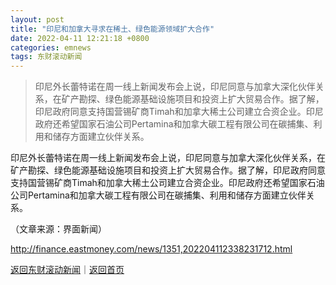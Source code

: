```yaml
---
layout: post
title: "印尼和加拿大寻求在稀土、绿色能源领域扩大合作"
date: 2022-04-11 12:21:18 +0800
categories: emnews
tags: 东财滚动新闻
---
```

> 印尼外长蕾特诺在周一线上新闻发布会上说，印尼同意与加拿大深化伙伴关系，在矿产勘探、绿色能源基础设施项目和投资上扩大贸易合作。据了解，印尼政府同意支持国营锡矿商Timah和加拿大稀土公司建立合资企业。印尼政府还希望国家石油公司Pertamina和加拿大碳工程有限公司在碳捕集、利用和储存方面建立伙伴关系。

<p>印尼外长蕾特诺在周一线上新闻发布会上说，印尼同意与加拿大深化伙伴关系，在矿产勘探、绿色能源基础设施项目和投资上扩大贸易合作。据了解，印尼政府同意支持国营锡矿商Timah和加拿大稀土公司建立合资企业。印尼政府还希望国家石油公司Pertamina和加拿大碳工程有限公司在碳捕集、利用和储存方面建立伙伴关系。</p><p class="em_media">（文章来源：界面新闻）</p>

<http://finance.eastmoney.com/news/1351,202204112338231712.html>

[返回东财滚动新闻](//finews.withounder.com/emnews/)｜[返回首页](//finews.withounder.com/)